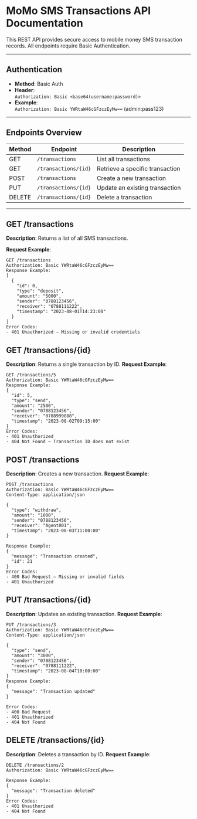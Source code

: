 # MoMo SMS Transactions API Documentation

This REST API provides secure access to mobile money SMS transaction records. All endpoints require Basic Authentication.

---

## Authentication

- **Method**: Basic Auth  
- **Header**:  
  `Authorization: Basic <base64(username:password)>`  
- **Example**:  
  `Authorization: Basic YWRtaW46cGFzczEyMw==` (admin:pass123)

---

## Endpoints Overview

| Method | Endpoint                  | Description                        |
|--------|---------------------------|------------------------------------|
| GET    | `/transactions`           | List all transactions              |
| GET    | `/transactions/{id}`      | Retrieve a specific transaction    |
| POST   | `/transactions`           | Create a new transaction           |
| PUT    | `/transactions/{id}`      | Update an existing transaction     |
| DELETE | `/transactions/{id}`      | Delete a transaction               |

---
##  GET /transactions

**Description**: Returns a list of all SMS transactions.

**Request Example**:
```http
GET /transactions
Authorization: Basic YWRtaW46cGFzczEyMw==
Response Example:
[
  {
    "id": 0,
    "type": "deposit",
    "amount": "5000",
    "sender": "0788123456",
    "receiver": "0788111222",
    "timestamp": "2023-08-01T14:23:00"
  }
]
Error Codes:
- 401 Unauthorized – Missing or invalid credentials
```
## GET /transactions/{id}
**Description**: Returns a single transaction by ID.
**Request Example**:
```http
GET /transactions/5
Authorization: Basic YWRtaW46cGFzczEyMw==
Response Example:
{
  "id": 5,
  "type": "send",
  "amount": "2500",
  "sender": "0788123456",
  "receiver": "0788999888",
  "timestamp": "2023-08-02T09:15:00"
}
Error Codes:
- 401 Unauthorized
- 404 Not Found – Transaction ID does not exist
```
## POST /transactions
**Description**: Creates a new transaction.
**Request Example**:
```http
POST /transactions
Authorization: Basic YWRtaW46cGFzczEyMw==
Content-Type: application/json

{
  "type": "withdraw",
  "amount": "1000",
  "sender": "0788123456",
  "receiver": "Agent001",
  "timestamp": "2023-08-03T11:00:00"
}

Response Example:
{
  "message": "Transaction created",
  "id": 21
}
Error Codes:
- 400 Bad Request – Missing or invalid fields
- 401 Unauthorized
```


## PUT /transactions/{id}
**Description**: Updates an existing transaction.
**Request Example**:
```http
PUT /transactions/3
Authorization: Basic YWRtaW46cGFzczEyMw==
Content-Type: application/json

{
  "type": "send",
  "amount": "3000",
  "sender": "0788123456",
  "receiver": "0788111222",
  "timestamp": "2023-08-04T10:00:00"
}
Response Example:
{
  "message": "Transaction updated"
}

Error Codes:
- 400 Bad Request
- 401 Unauthorized
- 404 Not Found
```

## DELETE /transactions/{id}
**Description**: Deletes a transaction by ID.
**Request Example**:
```http
DELETE /transactions/2
Authorization: Basic YWRtaW46cGFzczEyMw==

Response Example:
{
  "message": "Transaction deleted"
}
Error Codes:
- 401 Unauthorized
- 404 Not Found
```
